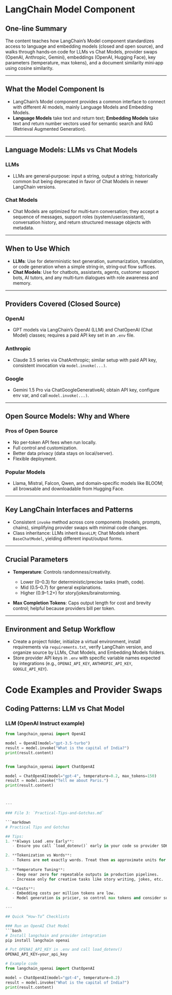 # LangChain Model Component

## One-line Summary
The content teaches how LangChain’s Model component standardizes access to language and embedding models (closed and open source), and walks through hands‑on code for LLMs vs Chat Models, provider swaps (OpenAI, Anthropic, Gemini), embeddings (OpenAI, Hugging Face), key parameters (temperature, max tokens), and a document similarity mini‑app using cosine similarity.

---

## What the Model Component Is
- LangChain’s Model component provides a common interface to connect with different AI models, mainly Language Models and Embedding Models.
- **Language Models** take text and return text; **Embedding Models** take text and return number vectors used for semantic search and RAG (Retrieval Augmented Generation).

---

## Language Models: LLMs vs Chat Models

### LLMs
- LLMs are general‑purpose: input a string, output a string; historically common but being deprecated in favor of Chat Models in newer LangChain versions.

### Chat Models
- Chat Models are optimized for multi‑turn conversation; they accept a sequence of messages, support roles (system/user/assistant), conversation history, and return structured message objects with metadata.

---

## When to Use Which
- **LLMs**: Use for deterministic text generation, summarization, translation, or code generation when a simple string‑in, string‑out flow suffices.
- **Chat Models**: Use for chatbots, assistants, agents, customer support bots, AI tutors, and any multi‑turn dialogues with role awareness and memory.

---

## Providers Covered (Closed Source)

### OpenAI
- GPT models via LangChain’s OpenAI (LLM) and ChatOpenAI (Chat Model) classes; requires a paid API key set in an `.env` file.

### Anthropic
- Claude 3.5 series via ChatAnthropic; similar setup with paid API key, consistent invocation via `model.invoke(...)`.

### Google
- Gemini 1.5 Pro via ChatGoogleGenerativeAI; obtain API key, configure env var, and call `model.invoke(...)`.

---

## Open Source Models: Why and Where

### Pros of Open Source
- No per‑token API fees when run locally.
- Full control and customization.
- Better data privacy (data stays on local/server).
- Flexible deployment.

### Popular Models
- Llama, Mistral, Falcon, Qwen, and domain‑specific models like BLOOM; all browsable and downloadable from Hugging Face.

---

## Key LangChain Interfaces and Patterns
- Consistent `invoke` method across core components (models, prompts, chains), simplifying provider swaps with minimal code changes.
- Class inheritance: LLMs inherit `BaseLLM`; Chat Models inherit `BaseChatModel`, yielding different input/output forms.

---

## Crucial Parameters

- **Temperature**: Controls randomness/creativity.
  - Lower (0–0.3) for deterministic/precise tasks (math, code).
  - Mid (0.5–0.7) for general explanations.
  - Higher (0.9–1.2+) for story/jokes/brainstorming.
  
- **Max Completion Tokens**: Caps output length for cost and brevity control; helpful because providers bill per token.

---

## Environment and Setup Workflow
- Create a project folder, initialize a virtual environment, install requirements via `requirements.txt`, verify LangChain version, and organize source by LLMs, Chat Models, and Embedding Models folders.
- Store provider API keys in `.env` with specific variable names expected by integrations (e.g., `OPENAI_API_KEY`, `ANTHROPIC_API_KEY`, `GOOGLE_API_KEY`).



# Code Examples and Provider Swaps

## Coding Patterns: LLM vs Chat Model

### LLM (OpenAI Instruct example)
```python
from langchain_openai import OpenAI

model = OpenAI(model="gpt-3.5-turbo")
result = model.invoke("What is the capital of India?")
print(result.content)


from langchain_openai import ChatOpenAI

model = ChatOpenAI(model="gpt-4", temperature=0.2, max_tokens=150)
result = model.invoke("Tell me about Paris.")
print(result.content)



---

### File 3: `Practical-Tips-and-Gotchas.md`

```markdown
# Practical Tips and Gotchas

## Tips:
1. **Always Load .env Early**: 
   - Ensure you call `load_dotenv()` early in your code so provider SDKs can find keys automatically.

2. **Tokenization vs Words**:
   - Tokens are not exactly words. Treat them as approximate units for budgeting and mental models.
  
3. **Temperature Tuning**:
   - Keep near zero for repeatable outputs in production pipelines.
   - Increase only for creative tasks like story writing, jokes, etc.

4. **Costs**:
   - Embedding costs per million tokens are low.
   - Model generation is pricier, so control max tokens and consider summarization to reduce costs.

---

## Quick “How‑To” Checklists

### Run an OpenAI Chat Model
```bash
# Install langchain and provider integration
pip install langchain openai

# Put OPENAI_API_KEY in .env and call load_dotenv()
OPENAI_API_KEY=your_api_key

# Example code
from langchain_openai import ChatOpenAI

model = ChatOpenAI(model="gpt-4", temperature=0.2)
result = model.invoke("What is the capital of India?")
print(result.content)

